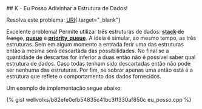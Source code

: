  <div id="eu_posso">
 
 </div>
## K - Eu Posso Adivinhar a Estrutura de Dados!

Resolva este problema:
[URI][uri-1340]{:target="_blank"}

Excelente problema! Permite utilizar três estruturas de dados: <a href="http://www.cplusplus.com/reference/stack/stack/"><b>stack</b></a><strike> de frango</strike>, <a href="http://www.cplusplus.com/reference/queue/queue/"><b>queue</b></a> e <a href="http://www.cplusplus.com/reference/queue/priority_queue/"><b>priority_queue</b></a>. A ideia é simular, ao mesmo tempo, as três estruturas. Sem em algum momento a entrada ferir uma das estruturas então a mesma será descartada das possibilidades. No final se a quantidade de descartas for inferior a duas então não é possível saber qual estrutura de dados. Caso todas tenham sido descartadas então não pode ser nenhuma das estruturas. Por fim, se sobrar apenas uma então está é a estrutura que reflete o comportamento dos dados fornecidos.

Um exemplo de implementação segue abaixo:

{% gist wellvolks/b82efe0efb54835c41bc3ff330af850c eu_posso.cpp %}


[uri-1340]:		https://www.urionlinejudge.com.br/judge/pt/problems/view/1340

